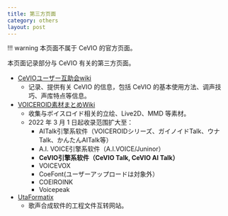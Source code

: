 ```yaml
---
title: 第三方页面
category: others
layout: post
---
```

!!! warning
    本页面不属于 CeVIO 的官方页面。

本页面记录部分与 CeVIO 有关的第三方页面。

- [CeVIOユーザー互助会wiki](https://w.atwiki.jp/ceviouser/)
    - 记录、提供有关 CeVIO 的信息，包括 CeVIO 的基本使用方法、调声技巧、声库特点等信息。
- [VOICEROID素材まとめWiki](https://wikiwiki.jp/voirosozai/)
    - 收集与ボイスロイド相关的立绘、Live2D、MMD 等素材。
    - 2022 年 3 月 1 日起收录范围扩大至：
        - AITalk引擎系软件（VOICEROIDシリーズ、ガイノイドTalk、ウナTalk、かんたんAITalk等）
        - A.I. VOICE引擎系软件（A.I.VOICE/Juninor）
        - **CeVIO引擎系软件（CeVIO Talk, CeVIO AI Talk）**
        - VOICEVOX
        - CoeFont(ユーザーアップロードは対象外）
        - COEIROINK
        - Voicepeak
- [UtaFormatix](https://sdercolin.github.io/utaformatix3/)
    - 歌声合成软件的工程文件互转网站。